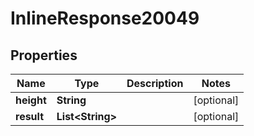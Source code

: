 
# InlineResponse20049

## Properties
Name | Type | Description | Notes
------------ | ------------- | ------------- | -------------
**height** | **String** |  |  [optional]
**result** | **List&lt;String&gt;** |  |  [optional]



